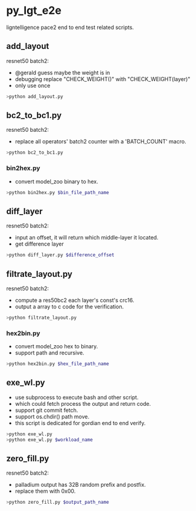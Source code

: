 # py_lgt_e2e  
ligntelligence pace2 end to end test related scripts.  

## add_layout
resnet50 batch2:
- @gerald guess maybe the weight is in
- debugging replace "CHECK_WEIGHT()" with "CHECK_WEIGHT(layer)"  
- only use once
```bash
>python add_layout.py
```

## bc2_to_bc1.py
resnet50 batch2:  
- replace all operators' batch2 counter with a 'BATCH_COUNT' macro.  
```bash
>python bc2_to_bc1.py
```

### bin2hex.py
- convert model_zoo binary to hex.  
```bash
>python bin2hex.py $bin_file_path_name
```

## diff_layer
resnet50 batch2:  
- input an offset, it will return which middle-layer it located.
- get difference layer
```bash
>python diff_layer.py $difference_offset
```

## filtrate_layout.py
resnet50 batch2:
- compute a res50bc2 each layer's const's crc16.
- output a array to c code for the verification.
```bash
>python filtrate_layout.py
```

### hex2bin.py
- convert model_zoo hex to binary.  
- support path and recursive.  
```bash
>python hex2bin.py $hex_file_path_name
```

## exe_wl.py
- use subprocess to execute bash and other script.  
- which could fetch process the output and return code.  
- support git commit fetch.  
- support os.chdir() path move.  
- this script is dedicated for gordian end to end verify.   
```bash
>python exe_wl.py
>python exe_wl.py $workload_name
```

## zero_fill.py
resnet50 batch2:
- palladium output has 32B random prefix and postfix.
- replace them with 0x00.
```bash
>python zero_fill.py $output_path_name
```
